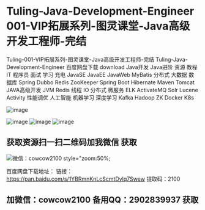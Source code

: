# Tuling-Java-Development-Engineer 001-VIP拓展系列-图灵课堂-Java高级开发工程师-完结
Tuling-001-VIP拓展系列-图灵课堂-Java高级开发工程师-完结 Tuling-Java-Development-Engineer 百度网盘下载 download  Java开发  Java进阶 资源 教程 IT 程序员 面试 学习 充电
JavaSE JavaEE JavaWeb MyBatis 分布式 大数据 数据库 Spring Dubbo Redis ZooKeeper Spring Boot Hibernate Maven Tomcat JAVA高级开发 JVM
Redis 线程 IO 分布式 微服务 ELK ActivateMQ Solr Lucene Activity 性能调优 人工智能 机器学习 深度学习 Kafka Hadoop ZK Docker K8s


![image](https://user-images.githubusercontent.com/91378327/135028155-dfa475fe-d51f-4096-8cef-12bfce9c632a.png)

![image](https://user-images.githubusercontent.com/91378327/135028196-d5ca9dca-fb3c-4ec4-bc2c-40f89e2f4951.png)
![image](https://user-images.githubusercontent.com/91378327/135028217-cd5f7e8b-8582-4c72-bad9-656675d2a1e7.png)
![image](https://user-images.githubusercontent.com/91378327/135028238-448ad65e-8f72-46df-aaba-c7e8dce455c0.png)

## 获取资源扫一扫二维码加我微信 获取

![微信：cowcow2100 style="zoom:50%; ](https://user-images.githubusercontent.com/91378327/135028620-15ddbf0e-fad3-4579-9fc5-54760c14e43b.jpg)



百度网盘下载地址：
链接：https://pan.baidu.com/s/1YBRmnKnLcScmtDylq7Swew 
提取码：2100 
## 加微信：cowcow2100   备用QQ：2902839937 获取
